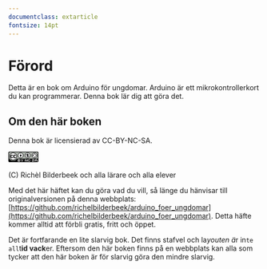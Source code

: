 ```yaml
---
documentclass: extarticle
fontsize: 14pt
---
```


# Förord

Detta är en bok om Arduino för ungdomar.
Arduino är ett mikrokontrollerkort du kan programmerar.
Denna bok lär dig att göra det.

## Om den här boken

Denna bok är licensierad av CC-BY-NC-SA.

![Licensen för denna bok](CC-BY-NC-SA.png)

(C) Richèl Bilderbeek och alla lärare och alla elever

Med det här häftet kan du göra vad du vill, så länge du hänvisar till
originalversionen på denna webbplats:
[https://github.com/richelbilderbeek/arduino_foer_ungdomar](https://github.com/richelbilderbeek/arduino_foer_ungdomar).
Detta häfte kommer alltid att förbli gratis, fritt och öppet.

Det är fortfarande en lite slarvig bok.
Det finns stafvel och la*youten ä*r in`te all`t**id vack**er.
Eftersom den här boken finns på en webbplats
kan alla som tycker att den här boken är för slarvig göra den mindre slarvig.

